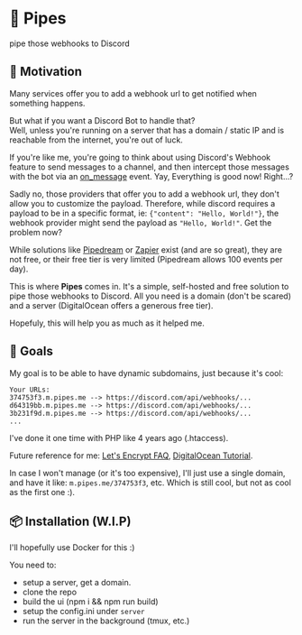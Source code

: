# 🚀  Pipes

pipe those webhooks to Discord

## 🎉 Motivation

Many services offer you to add a webhook url to get notified when something happens.

But what if you want a Discord Bot to handle that? <br>
Well, unless you're running on a
server that has a domain / static IP and is reachable from the internet, you're out of luck.

If you're like me, you're going to think about using Discord's Webhook feature to send messages to a channel,
and then intercept those messages with the bot via an [on_message](https://discordpy.readthedocs.io/en/stable/api.html#discord.on_message) event.
Yay, Everything is good now! Right...?

Sadly no, those providers that offer you to add a webhook url, they don't allow you to customize the payload.
Therefore, while discord requires a payload to be in a specific format, ie: `{"content": "Hello, World!"}`,
the webhook provider might send the payload as `"Hello, World!"`.
Get the problem now?

While solutions like [Pipedream](https://pipedream.com/) or [Zapier](https://zapier.com/) exist (and are so great),
they are not free, or their free tier is very limited (Pipedream allows 100 events per day).

This is where **Pipes** comes in. It's a simple, self-hosted and free solution to pipe those webhooks to Discord.
All you need is a domain (don't be scared) and a server (DigitalOcean offers a generous free tier).

Hopefuly, this will help you as much as it helped me.

## 🎯 Goals
My goal is to be able to have dynamic subdomains, just because it's cool:
```
Your URLs:
374753f3.m.pipes.me --> https://discord.com/api/webhooks/...
d64319bb.m.pipes.me --> https://discord.com/api/webhooks/...
3b231f9d.m.pipes.me --> https://discord.com/api/webhooks/...
...
```

I've done it one time with PHP like 4 years ago (.htaccess).

Future reference for me: [Let's Encrypt FAQ](https://letsencrypt.org/docs/faq/#does-let-s-encrypt-issue-wildcard-certificates), [DigitalOcean Tutorial](https://www.digitalocean.com/community/tutorials/how-to-create-let-s-encrypt-wildcard-certificates-with-certbot).

In case I won't manage (or it's too expensive), I'll just use a single domain, and have it like:
`m.pipes.me/374753f3`, etc. Which is still cool, but not as cool as the first one :).



## 📦 Installation (W.I.P)

I'll hopefully use Docker for this :)

You need to:
  - setup a server, get a domain.
  - clone the repo
  - build the ui (npm i && npm run build)
  - setup the config.ini under `server`
  - run the server in the background (tmux, etc.)